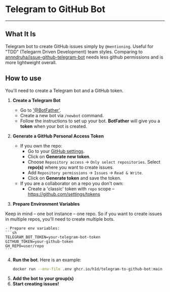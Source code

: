 # Telegram to GitHub Bot

---

## What It Is

Telegram bot to create GitHub issues simply by `@mentioning`. Useful for "TDD" (Telegarm Driven Development) team styles. Comparing to [annndruha/issue-github-telegram-bot](https://github.com/annndruha/issue-github-telegram-bot) needs less github permissions and is more lightweight overall.

## How to use

You'll need to create a Telegram bot and a GitHub token.

1. **Create a Telegram Bot**

   - Go to ['@BotFather'](https//t.me/BotFather).
   - Create a new bot via `/newbot` command.
   - Follow the instructions to set up your bot. **BotFather** will give you a **token** when your bot is created.

2. **Generate a GitHub Personal Access Token**

   - If you own the repo:
     - Go to your [GitHub settings](https://github.com/settings/tokens?type=beta).
     - Click on **Generate new token**.
     - Choose `Repository access` -> `Only select repositories`. Select **repo(s)** where you want to create issues.
     - Add `Repository permissions` -> `Issues` -> `Read & Write`.
     - Click on **Generate token** and save the token.
   - If you are a collaborator on a repo you don't own:
     - Create a 'classic' token with `repo` scope – https://github.com/settings/tokens

3. **Prepare Environment Variables**

Keep in mind – one bot instance – one repo. So if you want to create issues in multiple repos, you'll need to create multiple bots.

    - Prepare env variables:
    ```sh
    TELEGRAM_BOT_TOKEN=your-telegram-bot-token
    GITHUB_TOKEN=your-github-token
    GH_REPO=user/repo
    ```

4. **Run the bot**. Here is an example:
   ```sh
   docker run --env-file .env ghcr.io/h1d/telegram-to-github-bot:main
   ```
5. **Add the bot to your group(s)**
6. **Start creating issues!**
